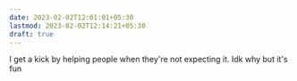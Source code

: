 ```yaml
---
date: 2023-02-02T12:01:01+05:30
lastmod: 2023-02-02T12:14:21+05:30
draft: true
---
```


I get a kick by helping people when they're not expecting it. Idk why but it's fun
